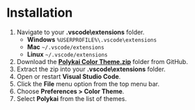 # Installation

1. Navigate to your **.vscode\extensions** folder.
    - **Windows** `%USERPROFILE%\.vscode\extensions`
    - **Mac** `~/.vscode/extensions`
    - **Linux** `~/.vscode/extensions`
2. Download the **[Polykai Color Theme.zip](https://github.com/adamgraham/polykai/raw/master/Visual%20Studio%20Code/Polykai%20Color%20Theme.zip)** folder from GitHub.
3. Extract the zip into your **.vscode\extensions** folder.
4. Open or restart **Visual Studio Code**.
5. Click the **File** menu option from the top menu bar.
6. Choose **Preferences > Color Theme**.
7. Select **Polykai** from the list of themes.
